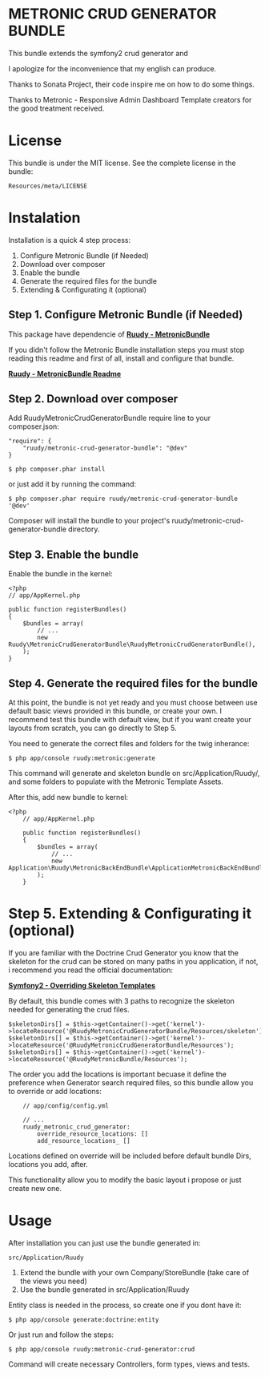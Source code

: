 # METRONIC CRUD GENERATOR BUNDLE

This bundle extends the symfony2 crud generator and 

I apologize for the inconvenience that my english can produce.

Thanks to Sonata Project, their code inspire me on how to do some things.

Thanks to Metronic - Responsive Admin Dashboard Template creators for the good treatment received.

License
=======

This bundle is under the MIT license. See the complete license in the bundle:

    Resources/meta/LICENSE

Instalation
===========

Installation is a quick 4 step process:

1. Configure Metronic Bundle (if Needed)
2. Download over composer
3. Enable the bundle
4. Generate the required files for the bundle
5. Extending & Configurating it (optional)

Step 1. Configure Metronic Bundle (if Needed)
---------------------------------------------

This package have dependencie of [**Ruudy - MetronicBundle**][1]

If you didn't follow the Metronic Bundle installation steps you must stop reading this readme and first of all, install and configure that bundle.
 
[**Ruudy - MetronicBundle Readme**][2]

Step 2. Download over composer
------------------------------

Add RuudyMetronicCrudGeneratorBundle require line to your composer.json:

    "require": {
        "ruudy/metronic-crud-generator-bundle": "@dev"
    }

    $ php composer.phar install

or just add it by running the command:

    $ php composer.phar require ruudy/metronic-crud-generator-bundle '@dev'

Composer will install the bundle to your project's ruudy/metronic-crud-generator-bundle directory.

Step 3. Enable the bundle
-------------------------

Enable the bundle in the kernel:

    <?php
    // app/AppKernel.php

    public function registerBundles()
    {
        $bundles = array(
            // ...
            new Ruudy\MetronicCrudGeneratorBundle\RuudyMetronicCrudGeneratorBundle(),
        );
    }

Step 4. Generate the required files for the bundle
--------------------------------------------------

At this point, the bundle is not yet ready and you must choose between use default basic views provided in this bundle, or create your own. I recommend test this bundle with default view, but if you want create your layouts from scratch, you can go directly to Step 5.

You need to generate the correct files and folders for the twig inherance:

    $ php app/console ruudy:metronic:generate

This command will generate and skeleton bundle on src/Application/Ruudy/, and some folders to populate with the Metronic Template Assets.

After this, add new bundle to kernel:

    <?php
        // app/AppKernel.php

        public function registerBundles()
        {
            $bundles = array(
                // ...
                new Application\Ruudy\MetronicBackEndBundle\ApplicationMetronicBackEndBundle(),
            );
        }

Step 5. Extending & Configurating it (optional)
===============================================

If you are familiar with the Doctrine Crud Generator you know that the skeleton for the crud can be stored on many paths in you application, if not, i recommend you read the official documentation:

[**Symfony2 - Overriding Skeleton Templates**][3]

By default, this bundle comes with 3 paths to recognize the skeleton needed for generating the crud files.

    $skeletonDirs[] = $this->getContainer()->get('kernel')->locateResource('@RuudyMetronicCrudGeneratorBundle/Resources/skeleton');
    $skeletonDirs[] = $this->getContainer()->get('kernel')->locateResource('@RuudyMetronicCrudGeneratorBundle/Resources');
    $skeletonDirs[] = $this->getContainer()->get('kernel')->locateResource('@RuudyMetronicBundle/Resources');
    
The order you add the locations is important becuase it define the preference when Generator search required files, so this bundle allow you to override or add locations:

        // app/config/config.yml
        
        // ...
        ruudy_metronic_crud_generator:
            override_resource_locations: []
            add_resource_locations_ []
            
Locations defined on override will be included before default bundle Dirs, locations you add, after.

This functionality allow you to modify the basic layout i propose or just create new one.

Usage
=====

After installation you can just use the bundle generated in:

    src/Application/Ruudy

1. Extend the bundle with your own Company/StoreBundle (take care of the views you need)
2. Use the bundle generated in src/Application/Ruudy

Entity class is needed in the process, so create one if you dont have it:

    $ php app/console generate:doctrine:entity
    
Or just run and follow the steps:

    $ php app/console ruudy:metronic-crud-generator:crud
    
Command will create necessary Controllers, form types, views and tests.


[1]: https://github.com/ruudy-es/Metronic-Bundle
[2]: https://github.com/ruudy-es/Metronic-Bundle/blob/master/README.md
[3]: http://symfony.com/doc/current/bundles/SensioGeneratorBundle/index.html#overriding-skeleton-templates
